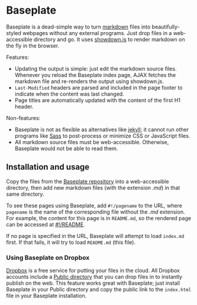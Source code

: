# Baseplate

Baseplate is a dead-simple way to turn
[markdown](http://daringfireball.net/projects/markdown/) files into
beautifully-styled webpages without any external programs. Just drop files in a
web-accessible directory and go. It uses
[showdown.js](https://github.com/coreyti/showdown) to render markdown on the
fly in the browser.

Features:

* Updating the output is simple: just edit the markdown source files. Whenever
  you reload the Baseplate index page, AJAX fetches the markdown file and
  re-renders the output using showdown.js.
* `Last-Modified` headers are parsed and included in the page footer to
  indicate when the content was last changed.
* Page titles are automatically updated with the content of the first H1 header.

Non-features:

* Baseplate is not as flexible as alternatives like
  [jekyll](http://jekyllrb.com/); it cannot run other programs like
  [Sass](http://sass-lang.com/) to post-process or minimize CSS or JavaScript
  files.
* All markdown source files must be web-accessible. Otherwise, Baseplate would
  not be able to read them.

## Installation and usage

Copy the files from the
[Baseplate repository](https://github.com/msparks/baseplate) into a
web-accessible directory, then add new markdown files (with the extension
*.md*) in that same directory.

To see these pages using Baseplate, add `#!/pagename` to the URL, where
`pagename` is the name of the corresponding file without the *.md*
extension. For example, the content for this page is in `README.md`, so the
rendered page can be accessed at [#!/README](#!/README).

If no page is specified in the URL, Baseplate will attempt to load `index.md`
first. If that fails, it will try to load `README.md` (this file).

### Using Baseplate on Dropbox

[Dropbox](http://db.tt/hcdgDWe) is a free service for putting your files in the
cloud. All Dropbox accounts include a
[Public directory](http://www.dropbox.com/help/16) that you can drop files in
to instantly publish on the web. This feature works great with Baseplate; just
install Baseplate in your Public directory and copy the public link to the
`index.html` file in your Baseplate installation.
